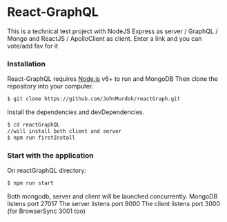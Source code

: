 # React-GraphQL

This is a technical test project with NodeJS Express as server / GraphQL / Mongo and ReactJS / ApolloClient as client.
Enter a link and you can vote/add fav for it 

### Installation

React-GraphQL requires [Node.js](https://nodejs.org/) v6+ to run and MongoDB
Then clone the repository into your computer.

```sh
$ git clone https://github.com/JohnMurdok/reactGraph.git
```
Install the dependencies and devDependencies.

```sh
$ cd reactGraphQL
//will install both client and server
$ npm run firstInstall 
```

### Start with the application

On reactGraphQL directory:

```sh
$ npm run start
```
Both mongodb, server and client will be launched concurrently.
MongoDB listens port 27017
The server listens port 9000
The client listens port 3000 (for BrowserSync 3001 too)
